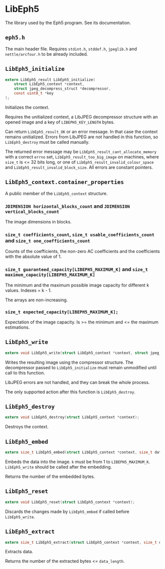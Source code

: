 LibEph5
=======

The library used by the Eph5 program. See its documentation.

`eph5.h`
--------

The main header file. Requires `stdint.h`, `stddef.h`, `jpeglib.h` and `nettle/arcfour.h` to be already included.

`LibEph5_initialize`
--------------------

``` C
extern LibEph5_result LibEph5_initialize(
	struct LibEph5_context *context,
	struct jpeg_decompress_struct *decompressor,
	const uint8_t *key
);
```

Initializes the context.

Requires the unitialized context, a LibJPEG decompressor structure with an opened image and a key of `LIBEPH5_KEY_LENGTH` bytes.

Can return `LibEph5_result_OK` or an error message. In that case the context remains unitialized. Errors from LibJPEG are not handled in this function, so `LibEph5_destroy` must be called manually.

The returned error message may be `LibEph5_result_cant_allocate_memory` with a correct `errno` set, `LibEph5_result_too_big_image` on machines, where `size_t` is <= 32 bits long, or one of `LibEph5_result_invalid_colour_space` and `LibEph5_result_invalid_block_size`. All errors are constant pointers.

`LibEph5_context.container_properties`
--------------------------------------

A public member of the `LibEph5_context` structure.

### `JDIMENSION horizontal_blocks_count` and `JDIMENSION vertical_blocks_count`

The image dimensions in blocks.

### `size_t coefficients_count`, `size_t usable_coefficients_count` and `size_t one_coefficients_count`

Counts of the coefficients, the non-zero AC coefficients and the coefficients with the absolute value of 1.

### `size_t guaranteed_capacity[LIBEPH5_MAXIMUM_K]` and `size_t maximum_capacity[LIBEPH5_MAXIMUM_K]`

The minimum and the maximum possible image capacity for different k values. Indexes = k - 1.

The arrays are non-increasing.

### `size_t expected_capacity[LIBEPH5_MAXIMUM_K];`

Expectation of the image capacity. Is >= the minimum and <= the maximum estimations.

`LibEph5_write`
---------------

``` C
extern void LibEph5_write(struct LibEph5_context *context, struct jpeg_compress_struct *compressor);
```

Writes the resulting image using the compressor structure. The decompressor passed to `LibEph5_initialize` must remain unmodified until call to this function.

LibJPEG errors are not handled, and they can break the whole process.

The only supported action after this function is `LibEph5_destroy`.

`LibEph5_destroy`
-----------------

``` C
extern void LibEph5_destroy(struct LibEph5_context *context);
```

Destroys the context.

`LibEph5_embed`
---------------

``` C
extern size_t LibEph5_embed(struct LibEph5_context *context, size_t data_length, const uint8_t *data, int k);
```

Embeds the data into the image. `k` must be from 1 to `LIBEPH5_MAXIMUM_K`. `LibEph5_write` should be called after the embedding.

Returns the number of the embedded bytes.

`LibEph5_reset`
---------------

``` C
extern void LibEph5_reset(struct LibEph5_context *context);
```

Discards the changes made by `LibEph5_embed` if called before `LibEph5_write`.

`LibEph5_extract`
-----------------

``` C
extern size_t LibEph5_extract(struct LibEph5_context *context, size_t data_length, uint8_t *data, int k);
```

Extracts data.

Returns the number of the extracted bytes <= `data_length`.
